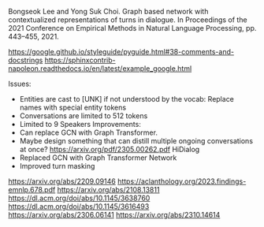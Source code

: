 Bongseok Lee and Yong Suk Choi. Graph based network with contextualized representations of
turns in dialogue. In Proceedings of the 2021 Conference on Empirical Methods in Natural
Language Processing, pp. 443–455, 2021.

https://google.github.io/styleguide/pyguide.html#38-comments-and-docstrings
https://sphinxcontrib-napoleon.readthedocs.io/en/latest/example_google.html


Issues:
- Entities are cast to [UNK] if not understood by the vocab: Replace names with special entity tokens
- Conversations are limited to 512 tokens
- Limited to 9 Speakers
Improvements:
- Can replace GCN with Graph Transformer.
- Maybe design something that can distill multiple ongoing conversations at once?
https://arxiv.org/pdf/2305.00262.pdf HiDialog
- Replaced GCN with Graph Transformer Network
- Improved turn masking

https://arxiv.org/abs/2209.09146
https://aclanthology.org/2023.findings-emnlp.678.pdf
https://arxiv.org/abs/2108.13811
https://dl.acm.org/doi/abs/10.1145/3638760
https://dl.acm.org/doi/abs/10.1145/3616493
https://arxiv.org/abs/2306.06141
https://arxiv.org/abs/2310.14614


